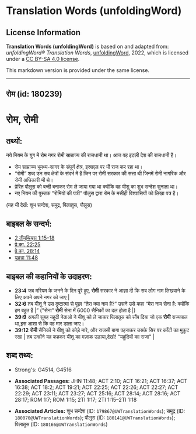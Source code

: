 # Translation Words (unfoldingWord)

## License Information

**Translation Words (unfoldingWord)** is based on and adapted from: _unfoldingWord® Translation Words_, [unfoldingWord](https://unfoldingword.org/utw), 2022, which is licensed under a [CC BY-SA 4.0 license](https://creativecommons.org/licenses/by-sa/4.0/legalcode.en).

This markdown version is provided under the same license.



--------------------------------

## रोम (id: 180239)

रोम, रोमी
=========

तथ्यों:
-------

नये नियम के युग में रोम नगर रोमी साम्राज्य की राजधानी था। आज वह इटली देश की राजधानी है।

* रोम साम्राज्य भूमध्य\-सागर के संपूर्ण क्षेत्र, इस्राएल पर भी राज कर रहा था।
* “रोमी” शब्द उन सब क्षेत्रों के संदर्भ में है जिन पर रोमी सरकार की सत्ता थी जिनमें रोमी नागरिक और रोमी अधिकारी भी थे।
* प्रेरित पौलुस को बन्दी बनाकर रोम ले जाया गया था क्योंकि वह यीशु का शुभ सन्देश सुनाता था।
* नए नियम की पुस्तक "रोमियों की पत्री" पौलुस द्वारा रोम के मसीही विश्वासियों को लिखा पत्र है।

(यह भी देखें: शुभ सन्देश, समुद्र, पिलातुस, पौलुस)

बाइबल के सन्दर्भ:
-----------------

* [2 तीमुथियुस 1:15–18](https://ref.ly/2Tim0:0)
* [प्रे.का. 22:25](https://ref.ly/Acts22:25)
* [प्रे.का. 28:14](https://ref.ly/Acts28:14)
* [यूहन्ना 11:48](https://ref.ly/John11:48)

बाइबल की कहानियों के उदाहरण:
----------------------------

* **23:4** जब मरियम के जनने के दिन पूरे हुए, **रोमी** सरकार ने आज्ञा दी कि सब लोग नाम लिखवाने के लिए अपने अपने नगर को जाए \|
* **32:6** तब यीशु ने उस दुष्टात्मा से पूछा “तेरा क्या नाम है?” उसने उसे कहा “मेरा नाम सेना है: क्योंकि हम बहुत है \|” ("सेना" **रोमी** सेना में 6000 सैनिकों का दल होता है \|)
* **39:9** अगली सुबह यहूदी नेताओ ने यीशु को ले जाकर पिलातुस को सौंप दिया जो एक **रोमी** राज्यपाल था,इस आशा से कि वह मार डाला जाए।
* **39:12** **रोमी** सैनिकों ने यीशु को कोड़े मारे, और राजसी बागा पहनाकर उसके सिर पर काँटों का मुकुट रखा \| तब उन्होंने यह कहकर यीशु का मज़ाक उड़ाया,देखो! “यहूदियों का राजा" \|

शब्द तथ्य:
----------

* Strong's: G4514, G4516

* **Associated Passages:** JHN 11:48; ACT 2:10; ACT 16:21; ACT 16:37; ACT 16:38; ACT 18:2; ACT 19:21; ACT 22:25; ACT 22:26; ACT 22:27; ACT 22:29; ACT 23:11; ACT 23:27; ACT 25:16; ACT 28:14; ACT 28:16; ACT 28:17; ROM 1:7; ROM 1:15; 2TI 1:17; 2TI 1:15–2TI 1:18
* **Associated Articles:** शुभ सन्देश (ID: `179867@UWTranslationWords`); समुद्र (ID: `180070@UWTranslationWords`); पौलुस (ID: `180141@UWTranslationWords`); पिलातुस (ID: `180166@UWTranslationWords`)

